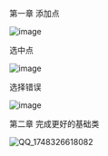 第一章
添加点

![image](https://github.com/user-attachments/assets/6b9e5fe5-3fd1-466d-a047-231873d7f455)

选中点

![image](https://github.com/user-attachments/assets/d5a916b5-db3c-49df-ab32-37e5990f24be)

选择错误

![image](https://github.com/user-attachments/assets/bbab8a74-edcb-4d66-9a2c-af4b7dbf80e8)

第二章
完成更好的基础类

![QQ_1748326618082](https://github.com/user-attachments/assets/b05ea94d-b10c-4684-a152-62b0c63d3241)
